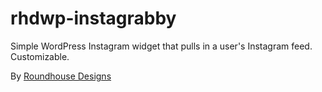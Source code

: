 # rhdwp-instagrabby
Simple WordPress Instagram widget that pulls in a user's Instagram feed. Customizable.

By <a href="https://roundhouse-designs.com">Roundhouse Designs</a>

